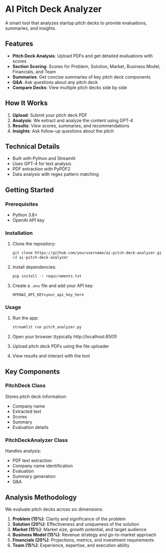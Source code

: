 # AI Pitch Deck Analyzer

A smart tool that analyzes startup pitch decks to provide evaluations, summaries, and insights.

## Features

- **Pitch Deck Analysis**: Upload PDFs and get detailed evaluations with scores
- **Section Scoring**: Scores for Problem, Solution, Market, Business Model, Financials, and Team
- **Summaries**: Get concise summaries of key pitch deck components
- **Q&A**: Ask questions about any pitch deck
- **Compare Decks**: View multiple pitch decks side by side

## How It Works

1. **Upload**: Submit your pitch deck PDF
2. **Analysis**: We extract and analyze the content using GPT-4
3. **Results**: View scores, summaries, and recommendations
4. **Insights**: Ask follow-up questions about the pitch

## Technical Details

- Built with Python and Streamlit
- Uses GPT-4 for text analysis
- PDF extraction with PyPDF2
- Data analysis with regex pattern matching

## Getting Started

### Prerequisites

- Python 3.8+
- OpenAI API key

### Installation

1. Clone the repository:
   ```bash
   git clone https://github.com/yourusername/ai-pitch-deck-analyzer.git
   cd ai-pitch-deck-analyzer
   ```

2. Install dependencies:
   ```bash
   pip install -r requirements.txt
   ```

3. Create a `.env` file and add your API key:
   ```
   OPENAI_API_KEY=your_api_key_here
   ```

### Usage

1. Run the app:
   ```bash
   streamlit run pitch_analyzer.py
   ```

2. Open your browser (typically http://localhost:8501)

3. Upload pitch deck PDFs using the file uploader

4. View results and interact with the tool

## Key Components

### PitchDeck Class
Stores pitch deck information:
- Company name
- Extracted text
- Scores
- Summary
- Evaluation details

### PitchDeckAnalyzer Class
Handles analysis:
- PDF text extraction
- Company name identification
- Evaluation
- Summary generation
- Q&A

## Analysis Methodology

We evaluate pitch decks across six dimensions:

1. **Problem (15%)**: Clarity and significance of the problem
2. **Solution (20%)**: Effectiveness and uniqueness of the solution
3. **Market (15%)**: Market size, growth potential, and target audience
4. **Business Model (15%)**: Revenue strategy and go-to-market approach
5. **Financials (20%)**: Projections, metrics, and investment requirements
6. **Team (15%)**: Experience, expertise, and execution ability

